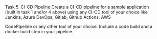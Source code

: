 Task 5. CI-CD Pipeline Create a CI-CD pipeline for a sample application (built in task 1 and/or 4 above) using any CI-CD tool of your choice like Jenkins, Azure DevOps, Gitlab, Github Actions, AWS

CodePipeline or any other tool of your choice. Include a code build and a docker build step in your pipeline.

